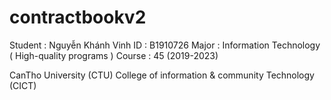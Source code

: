 # contractbookv2
Student : Nguyễn Khánh Vinh
ID : B1910726 
Major : Information Technology ( High-quality programs )
Course : 45 (2019-2023)

CanTho University (CTU)
College of information & community Technology (CICT) 

